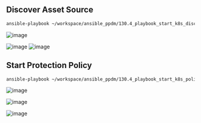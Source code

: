 ## Discover Asset Source
```bash
ansible-playbook ~/workspace/ansible_ppdm/130.4_playbook_start_k8s_discoveries.yaml
```
![image](https://github.com/bob-builds-labs/bob-builds-labs.github.io/assets/8255007/a3a77289-69e9-41f2-b497-283ef4422aa4)

![image](https://github.com/bob-builds-labs/bob-builds-labs.github.io/assets/8255007/d3adc14f-7faf-4ac0-89f5-838e4a248a4f)
![image](https://github.com/bob-builds-labs/bob-builds-labs.github.io/assets/8255007/3ac9faf0-0952-4caf-9b6e-5fc014200f5f)

## Start Protection Policy
```bash
ansible-playbook ~/workspace/ansible_ppdm/130.4_playbook_start_k8s_policy.yaml
```
![image](https://github.com/bob-builds-labs/bob-builds-labs.github.io/assets/8255007/de0bb11e-5883-47e6-9a78-2a72a414f31a)

![image](https://github.com/bob-builds-labs/bob-builds-labs.github.io/assets/8255007/d085db07-ee5f-4c4e-a7ff-5770d1ad86d4)

![image](https://github.com/bob-builds-labs/bob-builds-labs.github.io/assets/8255007/759391d3-ddea-4353-b627-0cfeace4fd39)
